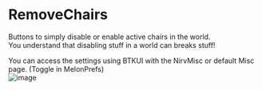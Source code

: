# RemoveChairs
Buttons to simply disable or enable active chairs in the world.     
You understand that disabling stuff in a world can breaks stuff!  
 
You can access the settings using BTKUI with the NirvMisc or default Misc page. (Toggle in MelonPrefs)   
![image](https://github.com/Nirv-git/CVRMods-Nirv/assets/81605232/a851bc77-659b-4542-bef7-f86367bbb240)


